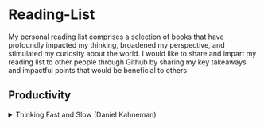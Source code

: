 # Reading-List
My personal reading list comprises a selection of books that have profoundly impacted my thinking, broadened my perspective, and stimulated my curiosity about the world. I would like to share and impart my reading list to other people through Github by sharing my key takeaways and impactful points that would be beneficial to others


## Productivity 

<details>
  <summary> Thinking Fast and Slow (Daniel Kahneman) </summary>
  [Thinking Fast and Slow (Daniel Kahneman)](https://www.amazon.co.uk/Thinking-Fast-Slow-Daniel-Kahneman/dp/0141033576)


